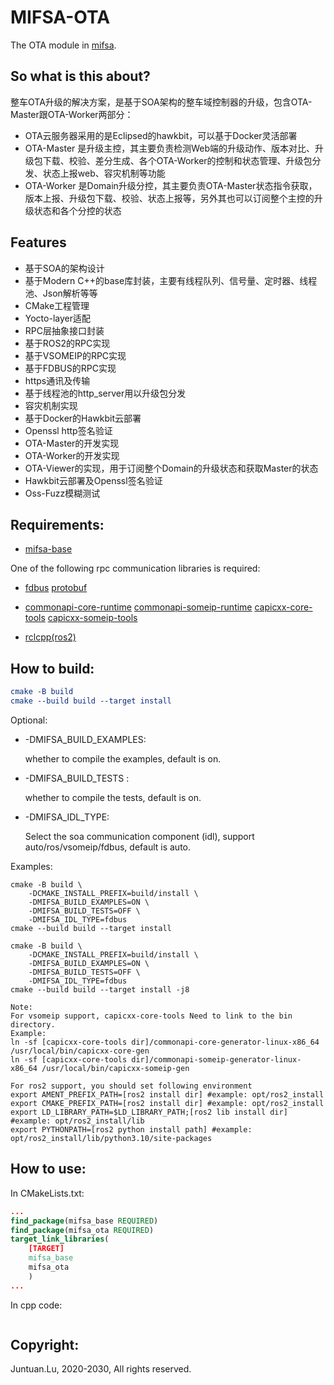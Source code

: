 # MIFSA-OTA

The OTA module in [mifsa](https://github.com/lujuntuan/mifsa).

## So what is this about?
整车OTA升级的解决方案，是基于SOA架构的整车域控制器的升级，包含OTA-Master跟OTA-Worker两部分：
- OTA云服务器采用的是Eclipsed的hawkbit，可以基于Docker灵活部署
- OTA-Master 是升级主控，其主要负责检测Web端的升级动作、版本对比、升级包下载、校验、差分生成、各个OTA-Worker的控制和状态管理、升级包分发、状态上报web、容灾机制等功能
- OTA-Worker 是Domain升级分控，其主要负责OTA-Master状态指令获取，版本上报、升级包下载、校验、状态上报等，另外其也可以订阅整个主控的升级状态和各个分控的状态

## Features
- 基于SOA的架构设计
- 基于Modern C++的base库封装，主要有线程队列、信号量、定时器、线程池、Json解析等等
- CMake工程管理
- Yocto-layer适配
- RPC层抽象接口封装
- 基于ROS2的RPC实现
- 基于VSOMEIP的RPC实现
- 基于FDBUS的RPC实现
- https通讯及传输
- 基于线程池的http_server用以升级包分发
- 容灾机制实现
- 基于Docker的Hawkbit云部署
- Openssl http签名验证
- OTA-Master的开发实现
- OTA-Worker的开发实现
- OTA-Viewer的实现，用于订阅整个Domain的升级状态和获取Master的状态
- Hawkbit云部署及Openssl签名验证
- Oss-Fuzz模糊测试

## Requirements:

- [mifsa-base](https://github.com/lujuntuan/mifsa-base)

One of the following rpc communication libraries is required: 

- [fdbus](https://gitee.com/jeremyczhen/fdbus) [protobuf](https://github.com/protocolbuffers/protobuf)

- [commonapi-core-runtime](https://github.com/COVESA/capicxx-core-runtime) [commonapi-someip-runtime](https://github.com/COVESA/capicxx-someip-runtime) [capicxx-core-tools](https://github.com/COVESA/capicxx-core-tools) [capicxx-someip-tools](https://github.com/COVESA/capicxx-someip-tools)

- [rclcpp(ros2)](https://github.com/ros2/rclcpp)

## How to build:

```cmake
cmake -B build
cmake --build build --target install
```

Optional:

- -DMIFSA_BUILD_EXAMPLES: 

  whether to compile the examples, default is on.

- -DMIFSA_BUILD_TESTS :

  whether to compile the tests, default is on.

- -DMIFSA_IDL_TYPE: 

  Select the soa communication component (idl), support auto/ros/vsomeip/fdbus, default is auto.

Examples:

```shell
cmake -B build \
	-DCMAKE_INSTALL_PREFIX=build/install \
	-DMIFSA_BUILD_EXAMPLES=ON \
	-DMIFSA_BUILD_TESTS=OFF \
	-DMIFSA_IDL_TYPE=fdbus
cmake --build build --target install
```

```shell
cmake -B build \
	-DCMAKE_INSTALL_PREFIX=build/install \
	-DMIFSA_BUILD_EXAMPLES=ON \
	-DMIFSA_BUILD_TESTS=OFF \
	-DMIFSA_IDL_TYPE=fdbus
cmake --build build --target install -j8
```

```shell
Note:
For vsomeip support, capicxx-core-tools Need to link to the bin directory.
Example:
ln -sf [capicxx-core-tools dir]/commonapi-core-generator-linux-x86_64 /usr/local/bin/capicxx-core-gen
ln -sf [capicxx-core-tools dir]/commonapi-someip-generator-linux-x86_64 /usr/local/bin/capicxx-someip-gen

For ros2 support, you should set following environment
export AMENT_PREFIX_PATH=[ros2 install dir] #example: opt/ros2_install
export CMAKE_PREFIX_PATH=[ros2 install dir] #example: opt/ros2_install
export LD_LIBRARY_PATH=$LD_LIBRARY_PATH;[ros2 lib install dir] #example: opt/ros2_install/lib
export PYTHONPATH=[ros2 python install path] #example: opt/ros2_install/lib/python3.10/site-packages
```

## How to use:

In CMakeLists.txt:

```cmake
...
find_package(mifsa_base REQUIRED)
find_package(mifsa_ota REQUIRED)
target_link_libraries(
    [TARGET]
    mifsa_base
    mifsa_ota
    )
...
```

In cpp code:

```c++

```

## Copyright:

Juntuan.Lu, 2020-2030, All rights reserved.
